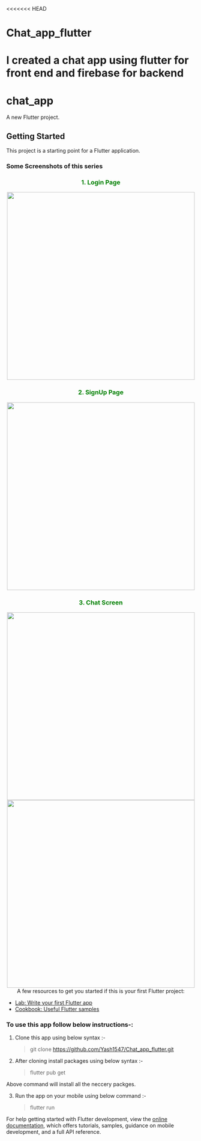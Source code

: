 <<<<<<< HEAD
# Chat_app_flutter
I created a chat app using flutter for front end and firebase for backend
=======
# chat_app

A new Flutter project.

## Getting Started

This project is a starting point for a Flutter application.
### Some Screenshots of this series
<h3 align="center" style="color:green" >1. Login Page</h3>
 <p align="center">
<img src="https://github.com/Yash1547/Chat_app_flutter/blob/main/screenshots/Screenshot_20230830_140153.jpg" width="500"></img>
<br>
<h3 align="center" style="color:green" >2. SignUp Page</h3>
 <p align="center">
<img src="https://github.com/Yash1547/Chat_app_flutter/blob/main/screenshots/Screenshot_20230830_140201.jpg" width="500"></img>
<br>
<h3 align="center" style="color:green" >3. Chat Screen</h3>
 <p align="center">
<img src="https://github.com/Yash1547/Chat_app_flutter/blob/main/screenshots/Screenshot_20230830_140257.jpg" width="500"></img>
<img src="https://github.com/Yash1547/Chat_app_flutter/blob/main/screenshots/Screenshot_20230830_140301.jpg" width="500"></img>
<br>
A few resources to get you started if this is your first Flutter project:

- [Lab: Write your first Flutter app](https://docs.flutter.dev/get-started/codelab)
- [Cookbook: Useful Flutter samples](https://docs.flutter.dev/cookbook)

### To use this app follow below instructions-:

1. Clone this app using below syntax :-

   > git clone https://github.com/Yash1547/Chat_app_flutter.git

2. After cloning install packages using below syntax :-
   > flutter pub get

Above command will install all the neccery packges.

3. Run the app on your mobile using below command :-
   > flutter run

For help getting started with Flutter development, view the
[online documentation](https://docs.flutter.dev/), which offers tutorials,
samples, guidance on mobile development, and a full API reference.
